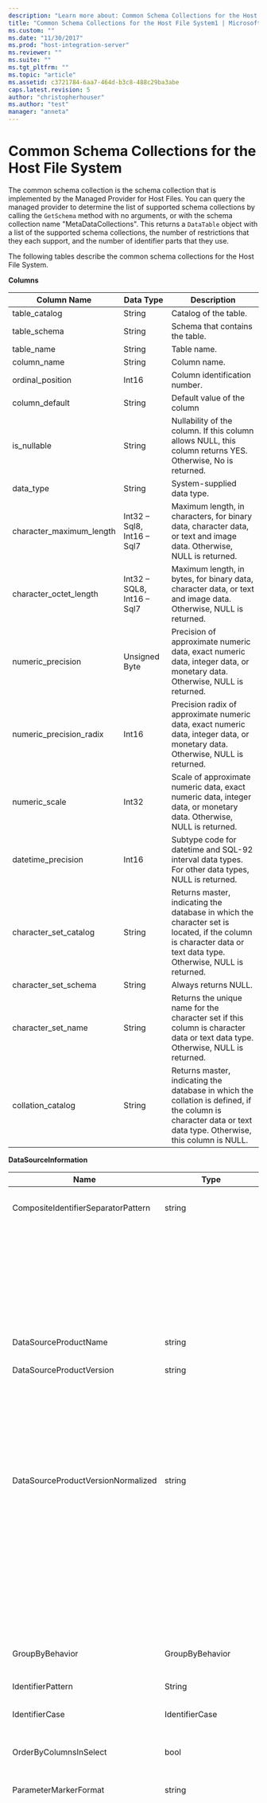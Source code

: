 ```yaml
---
description: "Learn more about: Common Schema Collections for the Host File System"
title: "Common Schema Collections for the Host File System1 | Microsoft Docs"
ms.custom: ""
ms.date: "11/30/2017"
ms.prod: "host-integration-server"
ms.reviewer: ""
ms.suite: ""
ms.tgt_pltfrm: ""
ms.topic: "article"
ms.assetid: c3721784-6aa7-464d-b3c8-488c29ba3abe
caps.latest.revision: 5
author: "christopherhouser"
ms.author: "test"
manager: "anneta"
---
```

# Common Schema Collections for the Host File System
The common schema collection is the schema collection that is implemented by the Managed Provider for Host Files. You can query the managed provider to determine the list of supported schema collections by calling the `GetSchema` method with no arguments, or with the schema collection name "MetaDataCollections". This returns a `DataTable` object with a list of the supported schema collections, the number of restrictions that they each support, and the number of identifier parts that they use.  

 The following tables describe the common schema collections for the Host File System.  

 **Columns**  

|Column Name|Data Type|Description|  
|-----------------|---------------|-----------------|  
|table_catalog|String|Catalog of the table.|  
|table_schema|String|Schema that contains the table.|  
|table_name|String|Table name.|  
|column_name|String|Column name.|  
|ordinal_position|Int16|Column identification number.|  
|column_default|String|Default value of the column|  
|is_nullable|String|Nullability of the column. If this column allows NULL, this column returns YES. Otherwise, No is returned.|  
|data_type|String|System-supplied data type.|  
|character_maximum_length|Int32 – Sql8, Int16 – Sql7|Maximum length, in characters, for binary data, character data, or text and image data. Otherwise, NULL is returned.|  
|character_octet_length|Int32 – SQL8, Int16 – Sql7|Maximum length, in bytes, for binary data, character data, or text and image data. Otherwise, NULL is returned.|  
|numeric_precision|Unsigned Byte|Precision of approximate numeric data, exact numeric data, integer data, or monetary data. Otherwise, NULL is returned.|  
|numeric_precision_radix|Int16|Precision radix of approximate numeric data, exact numeric data, integer data, or monetary data. Otherwise, NULL is returned.|  
|numeric_scale|Int32|Scale of approximate numeric data, exact numeric data, integer data, or monetary data. Otherwise, NULL is returned.|  
|datetime_precision|Int16|Subtype code for datetime and SQL-92 interval data types. For other data types, NULL is returned.|  
|character_set_catalog|String|Returns master, indicating the database in which the character set is located, if the column is character data or text data type. Otherwise, NULL is returned.|  
|character_set_schema|String|Always returns NULL.|  
|character_set_name|String|Returns the unique name for the character set if this column is character data or text data type. Otherwise, NULL is returned.|  
|collation_catalog|String|Returns master, indicating the database in which the collation is defined, if the column is character data or text data type. Otherwise, this column is NULL.|  

 **DataSourceInformation**  


|   Name                                  |    Type                    |  Description                                                                                                                                                                                                                                                      |
|-------------------------------------|------------------------|--------------------------------------------------------------------------------------------------------------------------------------------------------------------------------------------------------------------------------------------------------|
| CompositeIdentifierSeparatorPattern |         string         |                                                 The regular expression to match the composite separators in a composite identifier. For example, “\\.” (for SQL Server) or “@&#124;\\.” (for Oracle).                                                  |
|                                     |                        |                                                            A composite identifier is typically what is used for a database object name, for example: pubs.dbo.authors or pubs@dbo.authors.                                                             |
|                                     |                        |                                                                                 For SQL Server, use the regular expression “\\.”. For OracleClient, use “@&#124;\\.”.                                                                                  |
|                                     |                        |                                                                                                                                                                                                                                                        |
|                                     |                        |                                                                                       For OLE DB use DBLITERAL_CATALOG_SEPARATOR or DBLITERAL_SCHEMA_SEPARATOR.                                                                                        |
|        DataSourceProductName        |         string         |                                                                                   The name of the product accessed by the provider, such as "Oracle" or "SQLServer".                                                                                   |
|      DataSourceProductVersion       |         string         |                                                                  The version of the product accessed by the provider, in the data sources native format and not in Microsoft format.                                                                   |
|                                     |                        |                In some cases DataSourceProductVersion and DataSourceProductVersionNormalized are the same value. With OLE DB, these are always the same because they are mapped to the same function call in the underlying native API.                |
| DataSourceProductVersionNormalized  |         string         |         A normalized version for the data source, such that it can be compared with `String.Compare()`. The format of this is consistent for all versions of the provider to prevent version 10 from sorting between version 1 and version 2.          |
|                                     |                        |              For example, the Oracle provider uses a format of “nn.nn.nn.nn.nn” for its normalized version, which causes an Oracle 8i data source to return “08.01.07.04.01”. SQL Server uses the typical Microsoft “nn.nn.nnnn” format.               |
|                                     |                        |         In some cases, DataSourceProductVersion and DataSourceProductVersionNormalized will be the same value. In the case of OLE DB, these will always be the same as they are mapped to the same function call in the underlying native API.         |
|           GroupByBehavior           |    GroupByBehavior     |                                                                 Specifies the relationship between the columns in a GROUP BY clause and the non-aggregated columns in the select list.                                                                 |
|          IdentifierPattern          |         String         |                                                                 A regular expression that matches an identifier and has a match value of the identifier. For example “[A-Za-z0-9_#$]”.                                                                 |
|           IdentifierCase            |     IdentifierCase     |                                                                                        Indicates whether non-quoted identifiers are treated as case sensitive.                                                                                         |
|       OrderByColumnsInSelect        |          bool          |         Specifies whether columns in an ORDER BY clause must be in the select list. A value of true indicates that they are required to be in the select list, a value of false indicates that they are not required to be in the select list.         |
|        ParameterMarkerFormat        |         string         |                                                                                               A format string that represents how to format a parameter.                                                                                               |
|                                     |                        |                                                   If named parameters are supported by the data source, the first placeholder in this string should be where the parameter name should be formatted.                                                   |
|                                     |                        |                            For example, if the data source expects parameters to be named and prefixed with an ‘:’ this would be “:{0}”. When formatting this with a parameter name of “p1” the resulting string is “:p1”.                             |
|                                     |                        |                         If the data source expects parameters to be prefixed with the ‘@’, but the names already include them, this would be ‘{0}’, and the result of formatting a parameter named “@p1” would just be “@p1”.                          |
|                                     |                        |                     For data sources that do not expect named parameters and expect the use of the ‘?’ character, the format string can be specified as just ‘?’, which would ignore the parameter name. For OLE DB we return ‘?’.                     |
|       ParameterMarkerPattern        |         string         |                                                                       A regular expression that matches a parameter marker. It has a match value of the parameter name, if any.                                                                        |
|                                     |                        |                                            For example, if named parameters are supported with an ‘@’ lead-in character that will be included in the parameter name, this would be: “(@[A-Za-z0-9_$#]\*)”.                                             |
|                                     |                        |                                             However, if named parameters are supported with a ‘:’ as the lead-in character and it is not part of the parameter name, this would be: “:([A-Za-z0-9_$#]\*)”.                                             |
|                                     |                        |                                                                                Of course, if the data source does not support named parameters, this would just be “?”.                                                                                |
|       ParameterNameMaxLength        |          int           |                                     The maximum length of a parameter name in characters. Visual Studio expects that if parameter names are supported, the minimum value for the maximum length is 30 characters.                                      |
|                                     |                        |                                                                                   If the data source does not support named parameters, this property returns zero.                                                                                    |
|        ParameterNamePattern         |         string         |                                        A regular expression that matches the valid parameter names. Different data sources have different rules regarding the characters that may be used for parameter names.                                         |
|                                     |                        |                        Visual Studio expects that if parameter names are supported, the characters "\p{Lu}\p{Ll}\p{Lt}\p{Lm}\p{Lo}\p{Nl}\p{Nd}" are the minimum supported set of characters that are valid for parameter names.                        |
|       QuotedIdentifierPattern       |         string         | A regular expression that matches a quoted identifier and has a match value of the identifier itself without the quotes. For example, if the data source uses double-quotes to identify quoted identifiers, this would be: "(([^\\"]&#124;\\"\\")\*)". |
|        QuotedIdentifierCase         |     IdentifierCase     |                                                                                          Indicates whether quoted identifiers are treated as case sensitive.                                                                                           |
|      StatementSeparatorPattern      |         string         |                                                                                               A regular expression that matches the statement separator.                                                                                               |
|        StringLiteralPattern         |         string         |                     A regular expression that matches a string literal and has a match value of the literal itself. For example, if the data source used single-quotes to identify strings, this would be: "('([^']&#124;'')\*')"'                     |
|       SupportedJoinOperators        | SupportedJoinOperators |                                                                                     Specifies what types of SQL join statements are supported by the data source.                                                                                      |

 **DataTypes**  

|Column Name|Data Type|Description|  
|-----------------|---------------|-----------------|  
|TypeName|string|The provider-specific data type name.|  
|ProviderDbType|int|The provider-specific type value that should be used when specifying a parameter’s type. For example, `SqlDbType.Money` or `OracleType.Blob`.|  
|ColumnSize|long|The length of a non-numeric column or parameter refers to either the maximum or the length defined for this type by the provider.|  
|||For character data, this is the maximum or defined length in units, defined by the data source. Oracle has the concept of specifying a length and then specifying the actual storage size for some character data types. This defines only the length in units for Oracle.|  
|||For date-time data types, this is the length of the string representation (assuming the maximum allowed precision of the fractional seconds component).|  
|||If the data type is numeric, this is the upper bound on the maximum precision of the data type.|  
|CreateFormat|string|Format string that represents how to add this column to a data definition statement, such as CREATE TABLE. Each element in the `CreateParameter` array should be represented by a “parameter marker” in the format string.|  
|||For example, the SQL data type DECIMAL needs a precision and a scale. In this case, the format string would be “DECIMAL({0},{1})”.|  
|CreateParameters|string|The creation parameters that must be specified when creating a column of this data type. Each creation parameter is listed in the string, separated by a comma in the order they are to be supplied.|  
|||For example, the SQL data type DECIMAL needs a precision and a scale. In this case, the creation parameters should contain the string “precision, scale”.|  
|||In a text command to create a DECIMAL column with a precision of 10 and a scale of 2, the value of the CreateFormat column might be DECIMAL({0},{1})” and the complete type specification would be DECIMAL(10,2).|  
|DataType|string|The name of the .NET Framework type of the data type.|  
|IsAutoincrementable|bool|`true`—Values of this data type may be auto-incrementing.|  
|||`false`—Values of this data type may not be auto-incrementing.|  
|||Note that this merely indicates whether a column of this data type may be auto-incrementing, not that all columns of this type are auto-incrementing.|  
|IsBestMatch|Bool|`true`—The data type is the best match between all data types in the data store and the .NET Framework data type indicated by the value in the DataType column.|  
|||`false`—The data type is not the best match.|  
|||For each set of rows in which the value of the DataType column is the same, the IsBestMatch column is set to true in only one row.|  
|IsCaseSensitive|bool|`true`—The data type is a character type and is case sensitive.<br /><br /> `false`—The data type is not a character type or is not case sensitive.|  
|IsFixedLength|bool|`true`—Columns of this data type created by the data definition language (DDL) are of fixed length.<br /><br /> `false`—Columns of this data type created by the DDL are of variable length.<br /><br /> `DBNull.Value`—It is not known whether the provider will map this field with a fixed-length or variable-length column.|  
|IsFixedPrecisionScale|bool|`true`—The data type has a fixed precision and scale.<br /><br /> `false`—The data type does not have a fixed precision and scale.|  
|IsLong|bool|`true`—The data type contains very long data; the definition of very long data is provider-specific.<br /><br /> `false`—The data type does not contain very long data.|  
|IsNullable|bool|`true`—The data type is nullable.<br /><br /> `false`—The data type is not nullable.<br /><br /> `DBNull.Value`—It is not known whether the data type is nullable.|  
|IsSearchable|bool|`true`—The data type can be used in a WHERE clause with any operator except the LIKE predicate.<br /><br /> `false`—The data type cannot be used in a WHERE clause with any operator except the LIKE predicate.|  
|IsSearchableWithLike|bool|`true`—The data type can be used with the LIKE predicate.<br /><br /> `false`—The data type cannot be used with the LIKE predicate.|  
|IsUnsigned|bool|`true`—The data type is unsigned.<br /><br /> `false`—The data type is signed.<br /><br /> `DBNull.Value`—Not applicable to data type.|  
|MaximumScale|short|If the type indicator is a numeric type, this is the maximum number of digits allowed to the right of the decimal point. Otherwise, this is `DBNull.Value`.|  
|MinimumScale|short|If the type indicator is a numeric type, this is the minimum number of digits allowed to the right of the decimal point. Otherwise, this is `DBNull.Value`.|  
|IsConcurrencyType|bool|`true`–The data type is updated by the database every time the row is changed and the value of the column is different from all previous values<br /><br /> `false`–The data type is note updated by the database every time the row is changed<br /><br /> `DBNull.Value`–The database does not support this data type.|  
|IsLiteralsSupported|bool|`true`–The data type can be expressed as a literal.<br /><br /> `false`–The data type cannot be expressed as a literal.|  
|LiteralPrefix|string|The prefix applied to a given literal.|  
|LitteralSuffix|string|The suffix applied to a given literal.|  
|NativeDataType|String|An OLE DB-specific column for exposing the OLE DB type of the data type .|  

 **MetaDataCollections**  

|Column Name|Data Type|Description|  
|-----------------|---------------|-----------------|  
|CollectionName|string|The name of the collection to pass to the `GetSchema` method to return the collection.|  
|NumberOfRestriction|int|The number of restrictions that can be specified for the collection.|  
|NumberOfIdentifierParts|int|The number of parts in the composite identifier/database object name. For example, in SQL Server, this would be 3 for tables and 4 for columns. In Oracle, it would be 2 for tables and 3 for columns.|  


 **Restrictions**  

|Column Name|Data Type|Description|  
|-----------------|---------------|-----------------|  
|CollectionName|string|The name of the collection that these restrictions apply to.|  
|RestrictionName|string|The name of the restriction in the collection.|  
|RestrictionDefault|string|Ignored.|  
|RestrictionNumber|int|The actual location in the collections restrictions that this particular restriction falls in.|  

 **Tables**  

|Column Name|Data Type|Description|  
|-----------------|---------------|-----------------|  
|table_catalog|String|Catalog of the table.|  
|table_schema|String|Schema that contains the table.|  
|table_name|String|Table name.|  
|table_type|String|Type of table. Can be VIEW or BASE TABLE.|  

## Example  

## See Also  
 [Obtaining Schema Information from the Host File System](../core/obtaining-schema-information-from-the-host-file-system1.md)   
 [BizTalk Adapter for Host Files Configuration](./biztalk-adapter-for-host-files-configuration1.md)
